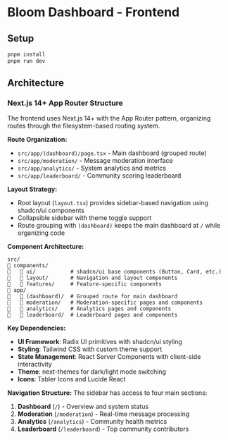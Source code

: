 # Bloom Dashboard - Frontend

## Setup

```bash
pnpm install
pnpm run dev
```

## Architecture

### Next.js 14+ App Router Structure

The frontend uses Next.js 14+ with the App Router pattern, organizing routes through the filesystem-based routing system.

**Route Organization:**
- `src/app/(dashboard)/page.tsx` - Main dashboard (grouped route)
- `src/app/moderation/` - Message moderation interface
- `src/app/analytics/` - System analytics and metrics
- `src/app/leaderboard/` - Community scoring leaderboard

**Layout Strategy:**
- Root layout (`layout.tsx`) provides sidebar-based navigation using shadcn/ui components
- Collapsible sidebar with theme toggle support
- Route grouping with `(dashboard)` keeps the main dashboard at `/` while organizing code

**Component Architecture:**
```
src/
   components/
      ui/           # shadcn/ui base components (Button, Card, etc.)
      layout/       # Navigation and layout components
      features/     # Feature-specific components
   app/
      (dashboard)/  # Grouped route for main dashboard
      moderation/   # Moderation-specific pages and components
      analytics/    # Analytics pages and components
      leaderboard/  # Leaderboard pages and components
```

**Key Dependencies:**
- **UI Framework**: Radix UI primitives with shadcn/ui styling
- **Styling**: Tailwind CSS with custom theme support
- **State Management**: React Server Components with client-side interactivity
- **Theme**: next-themes for dark/light mode switching
- **Icons**: Tabler Icons and Lucide React

**Navigation Structure:**
The sidebar has access to four main sections:
1. **Dashboard** (`/`) - Overview and system status
2. **Moderation** (`/moderation`) - Real-time message processing
3. **Analytics** (`/analytics`) - Community health metrics  
4. **Leaderboard** (`/leaderboard`) - Top community contributors

